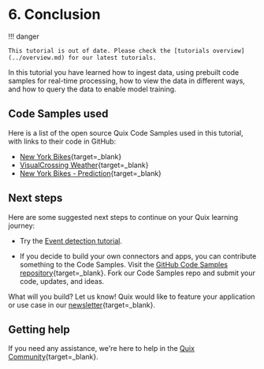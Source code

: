 # 6. Conclusion

!!! danger

    This tutorial is out of date. Please check the [tutorials overview](../overview.md) for our latest tutorials.

In this tutorial you have learned how to ingest data, using prebuilt code samples for real-time processing, how to view the data in different ways, and how to query the data to enable model training. 

## Code Samples used

Here is a list of the open source Quix Code Samples used in this tutorial, with links to their code in GitHub:

* [New York Bikes](https://github.com/quixio/quix-samples/tree/main/python/sources/NY-Citibikes){target=_blank}
* [VisualCrossing Weather](https://github.com/quixio/quix-samples/tree/main/python/sources/visualcrossing-weather){target=_blank}
* [New York Bikes - Prediction](https://github.com/quixio/quix-samples/tree/main/python/transformations/NY-Bikes-Predictions){target=_blank}

## Next steps

Here are some suggested next steps to continue on your Quix learning journey:

* Try the [Event detection tutorial](../event-detection/overview.md).

* If you decide to build your own connectors and apps, you can contribute something to the Code Samples. Visit the [GitHub Code Samples repository](https://github.com/quixio/quix-samples){target=_blank}. Fork our Code Samples repo and submit your code, updates, and ideas.

What will you build? Let us know! Quix would like to feature your application or use case in our [newsletter](https://www.quix.io/community/){target=_blank}.

## Getting help

If you need any assistance, we're here to help in the [Quix Community](https://quix.io/slack-invite){target=_blank}.
